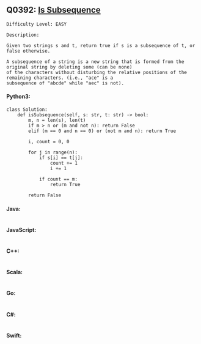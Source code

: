 ## Q0392: [Is Subsequence](https://leetcode.com/problems/is-subsequence/)

```
Difficulty Level: EASY
```

```
Description:

Given two strings s and t, return true if s is a subsequence of t, or false otherwise.

A subsequence of a string is a new string that is formed from the original string by deleting some (can be none)
of the characters without disturbing the relative positions of the remaining characters. (i.e., "ace" is a
subsequence of "abcde" while "aec" is not).
```

#### Python3:

```
class Solution:
    def isSubsequence(self, s: str, t: str) -> bool:
        m, n = len(s), len(t)
        if m > n or (m and not n): return False
        elif (m == 0 and n == 0) or (not m and n): return True

        i, count = 0, 0

        for j in range(n):
            if s[i] == t[j]:
                count += 1
                i += 1

            if count == m:
                return True

        return False
```

#### Java:

```

```

#### JavaScript:

```

```

#### C++:

```

```

#### Scala:

```

```

#### Go:

```

```

#### C#:

```

```

#### Swift:

```

```